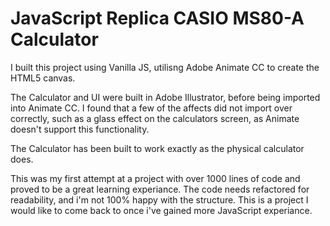 # JavaScript Replica CASIO MS80-A Calculator

I built this project using Vanilla JS, utilisng Adobe Animate CC to create the HTML5 canvas.

The Calculator and UI were built in Adobe Illustrator, before being imported into Animate CC. I found that a few of the affects did not import over correctly, such as a glass effect on the calculators screen, as Animate doesn't support this functionality.

The Calculator has been built to work exactly as the physical calculator does.

This was my first attempt at a project with over 1000 lines of code and proved to be a great learning experiance. The code needs refactored for readability, and i'm not 100% happy with the structure. This is a project I would like to come back to once i've gained more JavaScript experiance.
